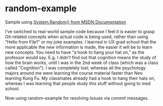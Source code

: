 ﻿# random-example

Sample using [System.Random() from MSDN Documentation](https://msdn.microsoft.com/en-us/library/h343ddh9(v=vs.110).aspx)

I’ve switched to real-world sample code because I feel it is easier to grasp Git-related concepts when actual code is being used, rather than using "Hello from File1" or my joke examples. I learned in UX grad school that the more applicable the new information is made, the easier it will be to learn new concepts. You need to have “a hook to hang your hat on,” as the professor would say. E.g. I didn’t find out that cognition means the study of how the brain works, until I was in the 2nd week of class (which was a class called "Cognition"). I was completely lost; whereas all the psychology majors around me were learning the course material faster than Neo learning Kung Fu. My classmates already had a hook to hang their hats on, whereas I was learning that people study this stuff without going to med school. 

Now using random-example for resolving Issues via commit messages.